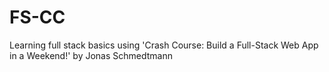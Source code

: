 # FS-CC
Learning full stack basics using 'Crash Course: Build a Full-Stack Web App in a Weekend!' by Jonas Schmedtmann
